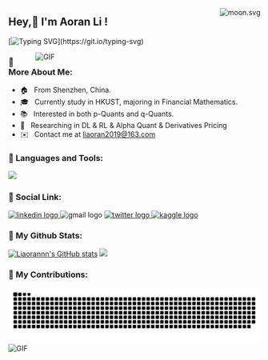 <a href="https://moon-svg.minung.dev"><img src="https://moon-svg.minung.dev/moon.svg?size=100&theme=basic&rotate=0" alt="moon.svg" align="right"></a>
## Hey,👋  I'm Aoran Li ! 

[![Typing SVG](https://readme-typing-svg.demolab.com?font=Fira+Code&weight=700&size=25&duration=5100&pause=1020&color=03F7CC&center=true&vCenter=true&random=false&width=1000&lines=Welcome+to+my+Github!)](https://git.io/typing-svg)

<img align="right" alt="GIF" src="https://user-images.githubusercontent.com/74038190/212750672-2f3f2b50-c84f-4ed8-a60a-849ae69ff9df.gif" width="450"/>

### **🧐 More About Me:**

- 🏠 &nbsp; From Shenzhen, China.
- 🎓 &nbsp; Currently study in HKUST, majoring in Financial Mathematics.
- 📚 &nbsp; Interested in both p-Quants and q-Quants.
- 📝 &nbsp; Researching in DL & RL & Alpha Quant & Derivatives Pricing
- ✉️ &nbsp; Contact me at [liaoran2019@163.com](mailto:liaoran2019@163.com)

### **🔨 Languages and Tools**:
<p align="left">
  <a href="https://skillicons.dev">
    <img src="https://skillicons.dev/icons?i=py,pytorch,git,mysql,cpp,linux" />
  </a>
</p>

### **📲 Social Link**:
<div align="left">
  <a href="https://www.linkedin.com/in/aoran-li-0b143b24a/" target="_blank">
    <img src="https://img.shields.io/static/v1?message=LinkedIn&logo=linkedin&label=&color=0077B5&logoColor=white&labelColor=&style=for-the-badge" height="30" alt="linkedin logo"  />
  </a>
  <img src="https://img.shields.io/static/v1?message=Email&logo=gmail&label=&color=D14836&logoColor=white&labelColor=&style=for-the-badge" height="30" alt="gmail logo"  />
  <a href="https://www.x.com/liaoran42300571" target="_blank">
    <img src="https://img.shields.io/static/v1?message=Twitter&logo=x&label=&color=black&logoColor=white&labelColor=black&style=for-the-badge" height="30" alt="twitter logo"  />
  </a>
  <a href="https://www.kaggle.com/" target="_blank">
    <img src="https://img.shields.io/static/v1?message=Kaggle&logo=kongregate&label=&color=deepskyblue&logoColor=white&labelColor=deepskyblue&style=for-the-badge" height="30" alt="kaggle logo" />
  </a>
</div>

### 🎯 My Github Stats:
 <a href="http://www.github.com/Liaorannn"><img src="https://github-readme-stats.vercel.app/api?username=Liaorannn&show_icons=true&hide=&count_private=true&title_color=14b8a6&text_color=ffffff&icon_color=a855f7&bg_color=1c1917&hide_border=true&show_icons=true" alt="Liaorannn's GitHub stats" /></a>  <a href="http://www.github.com/Liaorannn"><img src="https://github-readme-streak-stats.herokuapp.com/?user=Liaorannn&stroke=ffffff&background=1c1917&ring=14b8a6&fire=14b8a6&currStreakNum=ffffff&currStreakLabel=14b8a6&sideNums=ffffff&sideLabels=ffffff&dates=ffffff&hide_border=true" /></a>

### 🚀 My Contributions:
<img src="https://raw.githubusercontent.com/Liaorannn/Liaorannn/output/snake.svg" alt="Snake animation" />

<img align="central" src="https://user-images.githubusercontent.com/74038190/242390524-0c7eb6ed-663b-4ce4-bfbd-18239a38ba1b.gif" alt="GIF" width="1050">
